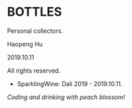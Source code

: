 # BOTTLES

Personal collectors.

Haopeng Hu

2019.10.11

All rights reserved.

- SparklingWine: Dali 2019 - 2019.10.11.

*Coding and drinking with peach blossom!*